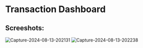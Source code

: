 # Transaction Dashboard

## Screeshots:
![Capture-2024-08-13-202131](https://github.com/user-attachments/assets/8952a0fc-92db-4bae-b019-6d57f18e95da)
![Capture-2024-08-13-202238](https://github.com/user-attachments/assets/f1131c4f-1e14-4733-b7d8-87aa20ef2235)
